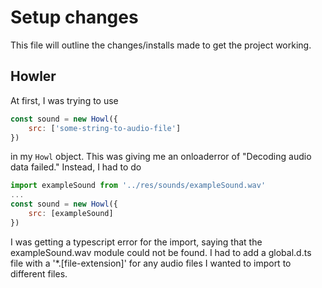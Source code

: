 # Setup changes

This file will outline the changes/installs made to get the project working.

## Howler

At first, I was trying to use 
```javascript
const sound = new Howl({
    src: ['some-string-to-audio-file']
})
```
in my `Howl` object. This was giving me an onloaderror of "Decoding audio data failed." Instead, I had to do
```javascript
import exampleSound from '../res/sounds/exampleSound.wav'
...
const sound = new Howl({
    src: [exampleSound]
})
```
I was getting a typescript error for the import, saying that the exampleSound.wav module could not be found. I had to add a global.d.ts file with a '*.[file-extension]' for any audio files I wanted to import to different files.